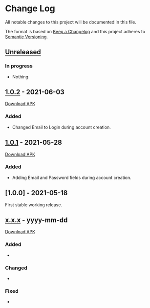 # Change Log
All notable changes to this project will be documented in this file.
 
The format is based on [Keep a Changelog](http://keepachangelog.com/)
and this project adheres to [Semantic Versioning](http://semver.org/).
 
## [Unreleased](https://github.com/LiLatee/Safer_PasswordStorage/tree/dev)

### In progress
- Nothing


## [1.0.2](https://github.com/LiLatee/Safer_PasswordStorage/tree/1.0.2) - 2021-06-03
[Download APK](https://github.com/LiLatee/Safer_PasswordStorage/releases/download/1.0.2/app-release.apk)
### Added
- Changed Email to Login during account creation.

## [1.0.1](https://github.com/LiLatee/Safer_PasswordStorage/tree/1.0.1) - 2021-05-28
[Download APK](https://github.com/LiLatee/Safer_PasswordStorage/releases/download/1.0.1/app-release.apk)
### Added
- Adding Email and Password fields during account creation.

## [1.0.0] - 2021-05-18 

First stable working release.


## [x.x.x]() - yyyy-mm-dd
[Download APK]()
### Added
- 
### Changed
- 
### Fixed
- 
